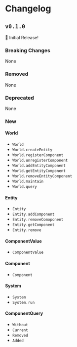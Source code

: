 # Changelog

## `v0.1.0`

🎉 Initial Release!

### Breaking Changes

None

### Removed

None

### Deprecated

None

### New

#### World
* `World`
* `World.createEntity`
* `World.registerComponent`
* `World.unregisterComponent`
* `World.addEntityComponent`
* `World.getEntityComponent`
* `World.removeEntityComponent`
* `World.maintain`
* `World.query`

#### Entity
* `Entity`
* `Entity.addComponent`
* `Entity.removeComoponent`
* `Entity.getComponent`
* `Entity.remove`

#### ComponentValue
* `ComponentValue`

#### Component
* `Component`

#### System
* `System`
* `System.run`

#### ComponentQuery
* `Without`
* `Current`
* `Removed`
* `Added`
